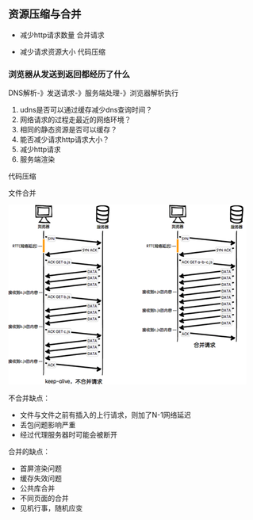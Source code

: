 ## 资源压缩与合并

- 减少http请求数量 合并请求

- 减少请求资源大小 代码压缩 

### 浏览器从发送到返回都经历了什么

DNS解析-》发送请求-》服务端处理-》浏览器解析执行

1. udns是否可以通过缓存减少dns查询时间？
2. 网络请求的过程走最近的网络环境？
3. 相同的静态资源是否可以缓存？
4. 能否减少请求http请求大小？
5. 减少http请求
6. 服务端渲染

代码压缩

文件合并

![image-20200805153235287](_v_images/image-20200805153235287.png)

不合并缺点：

- 文件与文件之前有插入的上行请求，则加了N-1网络延迟
- 丢包问题影响严重
- 经过代理服务器时可能会被断开

合并的缺点：

- 首屏渲染问题
- 缓存失效问题
- 公共库合并
- 不同页面的合并
- 见机行事，随机应变